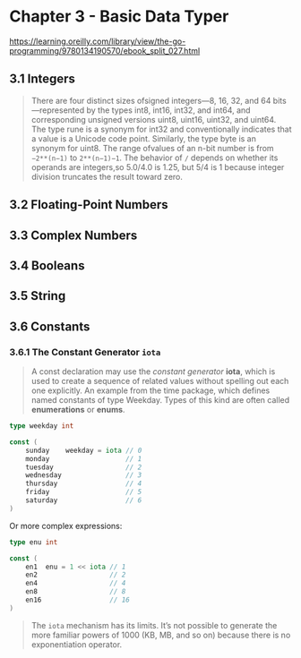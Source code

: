 # Chapter 3 - Basic Data Typer

https://learning.oreilly.com/library/view/the-go-programming/9780134190570/ebook_split_027.html

## 3.1 Integers

> There are four distinct sizes ofsigned integers—8, 16, 32, and 64 bits—represented by the types int8, int16, int32, and int64, and corresponding unsigned versions uint8, uint16, uint32, and uint64.
> The type rune is a synonym for int32 and conventionally indicates that a value is a Unicode code point.
> Similarly, the type byte is an synonym for uint8.
> The range ofvalues of an n-bit number is from `−2**(n−1)` to `2**(n−1)−1`.
> The behavior of `/` depends on whether its operands are integers,so 5.0/4.0 is 1.25, but 5/4 is 1 because integer division truncates the result toward zero.

## 3.2 Floating-Point Numbers

## 3.3 Complex Numbers

## 3.4 Booleans

## 3.5 String

## 3.6 Constants

### 3.6.1 The Constant Generator `iota`

> A const declaration may use the _constant generator_ **iota**, which is used to create a sequence of related values without spelling out each one explicitly.
> An example from the time package, which defines named constants of type Weekday.
> Types of this kind are often called **enumerations** or **enums**.

```go
type weekday int

const (
    sunday    weekday = iota // 0
    monday                   // 1
    tuesday                  // 2
    wednesday                // 3
    thursday                 // 4
    friday                   // 5
    saturday                 // 6
)
```

Or more complex expressions:

```go
type enu int

const (
    en1  enu = 1 << iota // 1
    en2                  // 2
    en4                  // 4
    en8                  // 8
    en16                 // 16
)
```

> The `iota` mechanism has its limits. It’s not possible to generate the more familiar powers of 1000 (KB, MB, and so on) because there is no exponentiation operator.
